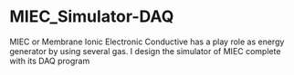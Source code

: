 # MIEC_Simulator-DAQ
MIEC or Membrane Ionic Electronic Conductive has a play role as energy generator by using several gas. 
I design the simulator of MIEC complete with its DAQ program
